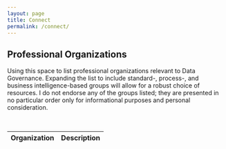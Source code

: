 ```yaml
---
layout: page
title: Connect
permalink: /connect/
---
```

<h2>Professional Organizations</h2>

<p>Using this space to list professional organizations relevant to Data Governance. Expanding the list to include standard-, process-, and
business intelligence-based groups will allow for a robust choice of resources. I do not endorse any of the groups listed; they are
presented in no particular order only for informational purposes and personal consideration.</p>

<br>

<table>
  <thead>
    <tr align="left">
      <th>Organization</th>
      <th>Description</th>
    </tr>
  </thead>
  <tbody>
  </tbody>
</table>
